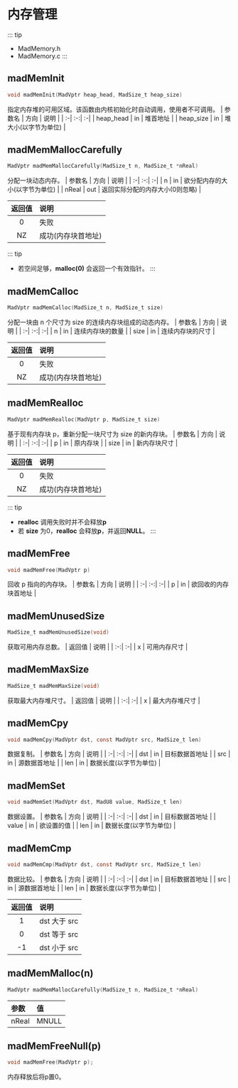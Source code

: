 # 内存管理
::: tip
- MadMemory.h
- MadMemory.c
:::

## madMemInit
```c
void madMemInit(MadVptr heap_head, MadSize_t heap_size)
```
指定内存堆的可用区域。该函数由内核初始化时自动调用，使用者不可调用。
| 参数名 | 方向 | 说明 |
| :-| :-:| :-|
| heap_head | in | 堆首地址 |
| heap_size | in | 堆大小(以字节为单位) |

## madMemMallocCarefully
```c
MadVptr madMemMallocCarefully(MadSize_t n, MadSize_t *nReal)
```
分配一块动态内存。
| 参数名 | 方向 | 说明 |
| :-| :-:| :-|
| n     | in  | 欲分配内存的大小(以字节为单位) |
| nReal | out | 返回实际分配的内存大小(0则忽略) |

| 返回值 | 说明 |
| :-:| :-|
| 0  | 失败 |
| NZ | 成功(内存块首地址) |

::: tip
- 若空间足够，**malloc(0)** 会返回一个有效指针。
:::

## madMemCalloc
```c
MadVptr madMemCalloc(MadSize_t n, MadSize_t size)
```
分配一块由 n 个尺寸为 size 的连续内存块组成的动态内存。
| 参数名 | 方向 | 说明 |
| :-| :-:| :-|
| n    | in | 连续内存块的数量 |
| size | in | 连续内存块的尺寸 |

| 返回值 | 说明 |
| :-:| :-|
| 0  | 失败 |
| NZ | 成功(内存块首地址) |

## madMemRealloc
```c
MadVptr madMemRealloc(MadVptr p, MadSize_t size)
```
基于现有内存块 p，重新分配一块尺寸为 size 的新内存块。
| 参数名 | 方向 | 说明 |
| :-| :-:| :-|
| p    | in | 原内存块 |
| size | in | 新内存块尺寸 |

| 返回值 | 说明 |
| :-:| :-|
| 0  | 失败 |
| NZ | 成功(内存块首地址) |

::: tip
- **realloc** 调用失败时并不会释放**p**  
- 若 **size** 为0，**realloc** 会释放**p**，并返回**NULL**。
:::

## madMemFree
```c
void madMemFree(MadVptr p)
```
回收 p 指向的内存块。
| 参数名 | 方向 | 说明 |
| :-| :-:| :-|
| p | in | 欲回收的内存块首地址 |

## madMemUnusedSize
```c
MadSize_t madMemUnusedSize(void)
```
获取可用内存总数。
| 返回值 | 说明 |
| :-:| :-|
| x | 可用内存尺寸 |

## madMemMaxSize
```c
MadSize_t madMemMaxSize(void)
```
获取最大内存堆尺寸。
| 返回值 | 说明 |
| :-:| :-|
| x | 最大内存堆尺寸 |

## madMemCpy
```c
void madMemCpy(MadVptr dst, const MadVptr src, MadSize_t len)
```
数据复制。
| 参数名 | 方向 | 说明 |
| :-| :-:| :-|
| dst | in | 目标数据首地址 |
| src | in | 源数据首地址 |
| len | in | 数据长度(以字节为单位) |

## madMemSet
```c
void madMemSet(MadVptr dst, MadU8 value, MadSize_t len)
```
数据设置。
| 参数名 | 方向 | 说明 |
| :-| :-:| :-|
| dst   | in | 目标数据首地址 |
| value | in | 欲设置的值 |
| len   | in | 数据长度(以字节为单位) |

## madMemCmp
```c
void madMemCmp(MadVptr dst, const MadVptr src, MadSize_t len)
```
数据比较。
| 参数名 | 方向 | 说明 |
| :-| :-:| :-|
| dst | in | 目标数据首地址 |
| src | in | 源数据首地址 |
| len | in | 数据长度(以字节为单位) |

| 返回值 | 说明 |
| :-:| :-|
| 1  | dst 大于 src |
| 0  | dst 等于 src |
| -1 | dst 小于 src |

## madMemMalloc(n)
```c
MadVptr madMemMallocCarefully(MadSize_t n, MadSize_t *nReal)
```
| 参数 | 值 |
| :-| :-|
| nReal | MNULL |

## madMemFreeNull(p)
```c
void madMemFree(MadVptr p);
```
内存释放后将p置0。
